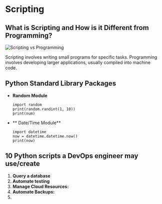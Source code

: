 # Scripting

## What is Scripting and How is it Different from Programming?
![Scripting vs Programming](https://visionx.io/wp-content/uploads/2023/03/Scripting-Language-vs-Programming-Language-300x300.png)

Scripting involves writing small programs for specific tasks. Programming involves developing larger applications, usually compiled into machine code.

## Python Standard Library Packages

- **Random Module**
  ```
  import random
  print(random.randint(1, 10))
  print(num)
- ** Date/Time Module**
  ```
  import datetime
  now = datetime.datetime.now()
  print(now) 
## 10 Python scripts a DevOps engineer may use/create

1. **Query a database**
2. **Automate testing**
3. **Manage Cloud Resources:**
4. **Automate Backups:**
5. 

